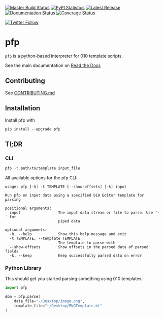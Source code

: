 [![Master Build Status](https://travis-ci.org/d0c-s4vage/pfp.svg?branch=master)](https://travis-ci.org/d0c-s4vage/pfp)
[![PyPI Statistics](https://img.shields.io/pypi/dm/pfp)](https://pypistats.org/packages/pfp)
[![Latest Release](https://img.shields.io/pypi/v/pfp)](https://pypi.python.org/pypi/pfp/)
[![Documentation Status](https://readthedocs.org/projects/pfp/badge/?version=latest)](https://pfp.readthedocs.io/en/latest/)
[![Coverage Status](https://coveralls.io/repos/github/d0c-s4vage/pfp/badge.svg?branch=master)](https://coveralls.io/github/d0c-s4vage/pfp?branch=master)

[![Twitter Follow](https://img.shields.io/twitter/follow/d0c_s4vage?style=plastic)](https://twitter.com/d0c_s4vage)

# pfp

`pfp` is a python-based interpreter for 010 template scripts.

See the main documentation on [Read the Docs](http://pfp.readthedocs.org/en/latest/)

## Contributing

See [CONTRIBUTING.md](CONTRIBUTING.md)

## Installation

Install pfp with

	pip install --upgrade pfp

## Tl;DR

### CLI

```bash
pfp -t path/to/template input_file
```

All available options for the pfp CLI:

```
usage: pfp [-h] -t TEMPLATE [--show-offsets] [-k] input

Run pfp on input data using a specified 010 Editor template for parsing

positional arguments:
  input                 The input data stream or file to parse. Use '-' for
                        piped data

optional arguments:
  -h, --help            Show this help message and exit
  -t TEMPLATE, --template TEMPLATE
                        The template to parse with
  --show-offsets        Show offsets in the parsed data of parsed fields
  -k, --keep            Keep successfully parsed data on error
```

### Python Library

This should get you started parsing something using 010 templates:

```python
import pfp

dom = pfp.parse(
	data_file="~/Desktop/image.png",
	template_file="~/Desktop/PNGTemplate.bt"
)
```
